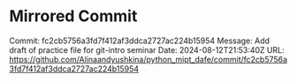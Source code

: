 # Mirrored Commit

Commit: fc2cb5756a3fd7f412af3ddca2727ac224b15954
Message: Add draft of practice file for git-intro seminar
Date: 2024-08-12T21:53:40Z
URL: https://github.com/Alinaandyushkina/python_mipt_dafe/commit/fc2cb5756a3fd7f412af3ddca2727ac224b15954